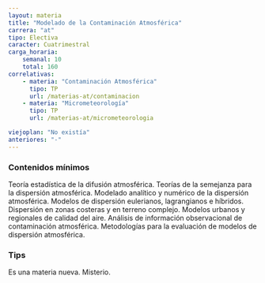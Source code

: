 ```yaml
---
layout: materia
title: "Modelado de la Contaminación Atmosférica"
carrera: "at"
tipo: Electiva
caracter: Cuatrimestral
carga_horaria: 
    semanal: 10
    total: 160
correlativas: 
    - materia: "Contaminación Atmosférica"
      tipo: TP
      url: /materias-at/contaminacion
    - materia: "Micrometeorología"
      tipo: TP
      url: /materias-at/micrometeorologia

viejoplan: "No existía"
anteriores: "-"
---
```


### Contenidos mínimos
Teoría estadística de la difusión atmosférica. Teorías de la semejanza para la dispersión atmosférica. Modelado analítico y numérico de la dispersión atmosférica. Modelos de dispersión eulerianos, lagrangianos e híbridos. Dispersión en zonas costeras y en terreno complejo. Modelos urbanos y regionales de calidad del aire. Análisis de información observacional de contaminación atmosférica. Metodologías para la evaluación de modelos de dispersión atmosférica.

### Tips
Es una materia nueva. Misterio. 